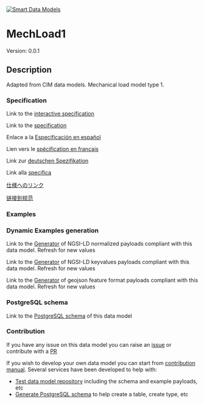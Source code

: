 [![Smart Data Models](https://smartdatamodels.org/wp-content/uploads/2022/01/SmartDataModels_logo.png "Logo")](https://smartdatamodels.org)
# MechLoad1
Version: 0.0.1

## Description 

Adapted from CIM data models. Mechanical load model type 1.
### Specification

Link to the [interactive specification](https://swagger.lab.fiware.org/?url=https://smart-data-models.github.io/dataModel.EnergyCIM/MechLoad1/swagger.yaml)

Link to the [specification](https://github.com/smart-data-models/dataModel.EnergyCIM/blob/master/MechLoad1/doc/spec.md)

Enlace a la [Especificación en español](https://github.com/smart-data-models/dataModel.EnergyCIM/blob/master/MechLoad1/doc/spec_ES.md)

Lien vers le [spécification en français](https://github.com/smart-data-models/dataModel.EnergyCIM/blob/master/MechLoad1/doc/spec_FR.md)

Link zur [deutschen Spezifikation](https://github.com/smart-data-models/dataModel.EnergyCIM/blob/master/MechLoad1/doc/spec_DE.md)

Link alla [specifica](https://github.com/smart-data-models/dataModel.EnergyCIM/blob/master/MechLoad1/doc/spec_IT.md)

[仕様へのリンク](https://github.com/smart-data-models/dataModel.EnergyCIM/blob/master/MechLoad1/doc/spec_JA.md)

[链接到规范](https://github.com/smart-data-models/dataModel.EnergyCIM/blob/master/MechLoad1/doc/spec_ZH.md)
### Examples
### Dynamic Examples generation

Link to the [Generator](https://smartdatamodels.org/extra/ngsi-ld_generator.php?schemaUrl=https://raw.githubusercontent.com/smart-data-models/dataModel.EnergyCIM/master/MechLoad1/schema.json&email=info@smartdatamodels.org) of NGSI-LD normalized payloads compliant with this data model. Refresh for new values

Link to the [Generator](https://smartdatamodels.org/extra/ngsi-ld_generator_keyvalues.php?schemaUrl=https://raw.githubusercontent.com/smart-data-models/dataModel.EnergyCIM/master/MechLoad1/schema.json&email=info@smartdatamodels.org) of NGSI-LD keyvalues payloads compliant with this data model. Refresh for new values

Link to the [Generator](https://smartdatamodels.org/extra/geojson_features_generator.php?schemaUrl=https://raw.githubusercontent.com/smart-data-models/dataModel.EnergyCIM/master/MechLoad1/schema.json&email=info@smartdatamodels.org) of geojson feature format payloads compliant with this data model. Refresh for new values
### PostgreSQL schema

Link to the [PostgreSQL schema](https://github.com/smart-data-models/dataModel.EnergyCIM/blob/master/MechLoad1/schema.sql) of this data model
### Contribution

 If you have any issue on this data model you can raise an [issue](https://github.com/smart-data-models/dataModel.EnergyCIM/issues)  or contribute with a [PR](https://github.com/smart-data-models/dataModel.EnergyCIM/pulls)

 If you wish to develop your own data model you can start from [contribution manual](https://bit.ly/contribution_manual). Several services have been developed to help with: 
 - [Test data model repository](https://smartdatamodels.org/index.php/data-models-contribution-api/) including the schema and example payloads, etc
 - [Generate PostgreSQL schema](https://smartdatamodels.org/index.php/sql-service/) to help create a table, create type, etc